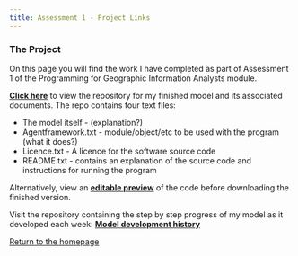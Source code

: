 ```yaml
---
title: Assessment 1 - Project Links
---
```


### The Project
On this page you will find the work I have completed as part of Assessment 1 of the Programming for Geographic Information Analysts module. 

[**Click here**](https://github.com/davidosh96/Assessment_1) to view the repository for my finished model and its associated documents.
The repo contains four text files:
* The model itself - (explanation?)
* Agentframework.txt - module/object/etc to be used with the program (what it does?)
* Licence.txt - A licence for the software source code
* README.txt - contains an explanation of the source code and instructions for running the program 






Alternatively, view an [**editable preview**](https://davidosh96.github.io/modelpreview.html) of the code before downloading the finished version.


Visit the repository containing the step by step progress of my model as it developed each week:
[**Model development history**](https://github.com/davidosh96/Assessment_1)


[Return to the homepage](https://davidosh96.github.io/index.html)
